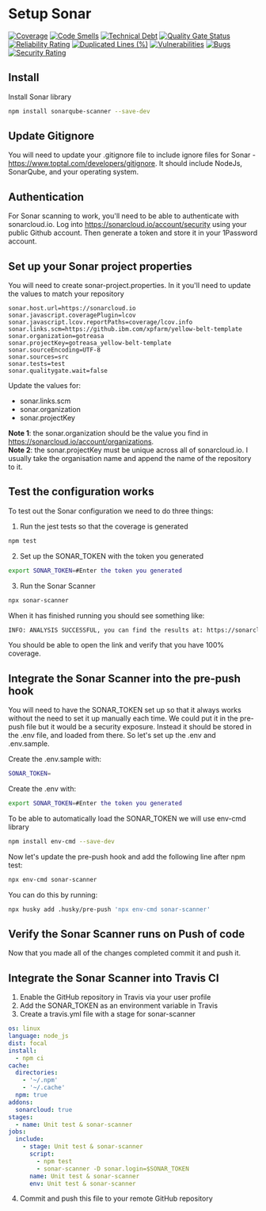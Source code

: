 # Setup Sonar

[![Coverage](https://sonarcloud.io/api/project_badges/measure?project=gotreasa_yellow-belt-template&metric=coverage)](https://sonarcloud.io/summary/new_code?id=gotreasa_yellow-belt-template)
[![Code Smells](https://sonarcloud.io/api/project_badges/measure?project=gotreasa_yellow-belt-template&metric=code_smells)](https://sonarcloud.io/summary/new_code?id=gotreasa_yellow-belt-template)
[![Technical Debt](https://sonarcloud.io/api/project_badges/measure?project=gotreasa_yellow-belt-template&metric=sqale_index)](https://sonarcloud.io/summary/new_code?id=gotreasa_yellow-belt-template)
[![Quality Gate Status](https://sonarcloud.io/api/project_badges/measure?project=gotreasa_yellow-belt-template&metric=alert_status)](https://sonarcloud.io/summary/new_code?id=gotreasa_yellow-belt-template)
[![Reliability Rating](https://sonarcloud.io/api/project_badges/measure?project=gotreasa_yellow-belt-template&metric=reliability_rating)](https://sonarcloud.io/summary/new_code?id=gotreasa_yellow-belt-template)
[![Duplicated Lines (%)](https://sonarcloud.io/api/project_badges/measure?project=gotreasa_yellow-belt-template&metric=duplicated_lines_density)](https://sonarcloud.io/summary/new_code?id=gotreasa_yellow-belt-template)
[![Vulnerabilities](https://sonarcloud.io/api/project_badges/measure?project=gotreasa_yellow-belt-template&metric=vulnerabilities)](https://sonarcloud.io/summary/new_code?id=gotreasa_yellow-belt-template)
[![Bugs](https://sonarcloud.io/api/project_badges/measure?project=gotreasa_yellow-belt-template&metric=bugs)](https://sonarcloud.io/summary/new_code?id=gotreasa_yellow-belt-template)
[![Security Rating](https://sonarcloud.io/api/project_badges/measure?project=gotreasa_yellow-belt-template&metric=security_rating)](https://sonarcloud.io/summary/new_code?id=gotreasa_yellow-belt-template)

## Install

Install Sonar library

```sh
npm install sonarqube-scanner --save-dev
```

## Update Gitignore

You will need to update your .gitignore file to include ignore files for Sonar - <https://www.toptal.com/developers/gitignore>. It should include NodeJs, SonarQube, and your operating system.

## Authentication

For Sonar scanning to work, you'll need to be able to authenticate with sonarcloud.io. Log into <https://sonarcloud.io/account/security> using your public Github account. Then generate a token and store it in your 1Password account.

## Set up your Sonar project properties

You will need to create sonar-project.properties. In it you'll need to update the values to match your repository

```sonar
sonar.host.url=https://sonarcloud.io
sonar.javascript.coveragePlugin=lcov
sonar.javascript.lcov.reportPaths=coverage/lcov.info
sonar.links.scm=https://github.ibm.com/xpfarm/yellow-belt-template
sonar.organization=gotreasa
sonar.projectKey=gotreasa_yellow-belt-template
sonar.sourceEncoding=UTF-8
sonar.sources=src
sonar.tests=test
sonar.qualitygate.wait=false
```

Update the values for:

- sonar.links.scm
- sonar.organization
- sonar.projectKey

**Note 1**: the sonar.organization should be the value you find in <https://sonarcloud.io/account/organizations>.  
**Note 2**: the sonar.projectKey must be unique across all of sonarcloud.io. I usually take the organisation name and append the name of the repository to it.

## Test the configuration works

To test out the Sonar configuration we need to do three things:

1. Run the jest tests so that the coverage is generated

```sh
npm test
```

2. Set up the SONAR_TOKEN with the token you generated

```sh
export SONAR_TOKEN=#Enter the token you generated
```

3. Run the Sonar Scanner

```sh
npx sonar-scanner
```

When it has finished running you should see something like:

```sh
INFO: ANALYSIS SUCCESSFUL, you can find the results at: https://sonarcloud.io/dashboard?id=gotreasa_yellow-belt-template
```

You should be able to open the link and verify that you have 100% coverage.

## Integrate the Sonar Scanner into the pre-push hook

You will need to have the SONAR_TOKEN set up so that it always works without the need to set it up manually each time. We could put it in the pre-push file but it would be a security exposure. Instead it should be stored in the .env file, and loaded from there. So let's set up the .env and .env.sample.

Create the .env.sample with:

```sh
SONAR_TOKEN=
```

Create the .env with:

```sh
export SONAR_TOKEN=#Enter the token you generated
```

To be able to automatically load the SONAR_TOKEN we will use env-cmd library

```sh
npm install env-cmd --save-dev
```

Now let's update the pre-push hook and add the following line after npm test:

```sh
npx env-cmd sonar-scanner
```

You can do this by running:

```sh
npx husky add .husky/pre-push 'npx env-cmd sonar-scanner'
```

## Verify the Sonar Scanner runs on Push of code

Now that you made all of the changes completed commit it and push it.

## Integrate the Sonar Scanner into Travis CI

1. Enable the GitHub repository in Travis via your user profile
2. Add the SONAR_TOKEN as an environment variable in Travis
3. Create a travis.yml file with a stage for sonar-scanner

```yaml
os: linux
language: node_js
dist: focal
install:
  - npm ci
cache:
  directories:
    - '~/.npm'
    - '~/.cache'
  npm: true
addons:
  sonarcloud: true
stages:
  - name: Unit test & sonar-scanner
jobs:
  include:
    - stage: Unit test & sonar-scanner
      script:
        - npm test
        - sonar-scanner -D sonar.login=$SONAR_TOKEN
      name: Unit test & sonar-scanner
      env: Unit test & sonar-scanner
```

4. Commit and push this file to your remote GitHub repository
